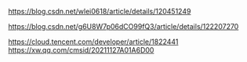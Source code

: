 https://blog.csdn.net/wlei0618/article/details/120451249

https://blog.csdn.net/g6U8W7p06dCO99fQ3/article/details/122207270

https://cloud.tencent.com/developer/article/1822441
https://xw.qq.com/cmsid/20211127A01A6D00

